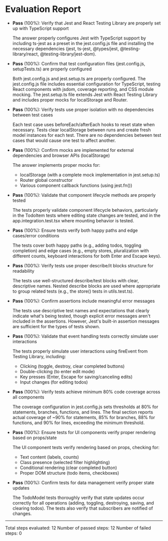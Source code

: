 # Evaluation Report

- **Pass** (100%): Verify that Jest and React Testing Library are properly set up with TypeScript support
  
  The answer properly configures Jest with TypeScript support by including ts-jest as a preset in the jest.config.js file and installing the necessary dependencies (jest, ts-jest, @types/jest, @testing-library/react, @testing-library/jest-dom).

- **Pass** (100%): Confirm that test configuration files (jest.config.js, setupTests.ts) are properly configured
  
  Both jest.config.js and jest.setup.ts are properly configured. The jest.config.js file includes essential configuration for TypeScript, testing React components with jsdom, coverage reporting, and CSS module mocking. The jest.setup.ts file extends Jest with React Testing Library and includes proper mocks for localStorage and Router.

- **Pass** (100%): Verify tests use proper isolation with no dependencies between test cases
  
  Each test case uses beforeEach/afterEach hooks to reset state when necessary. Tests clear localStorage between runs and create fresh model instances for each test. There are no dependencies between test cases that would cause one test to affect another.

- **Pass** (100%): Confirm mocks are implemented for external dependencies and browser APIs (localStorage)
  
  The answer implements proper mocks for:
  - localStorage (with a complete mock implementation in jest.setup.ts)
  - Router global constructor
  - Various component callback functions (using jest.fn())

- **Pass** (100%): Validate that component lifecycle methods are properly tested
  
  The tests properly validate component lifecycle behaviors, particularly in the TodoItem tests where editing state changes are tested, and in the app.integration.test.tsx where mounting behavior is tested.

- **Pass** (100%): Ensure tests verify both happy paths and edge cases/error conditions
  
  The tests cover both happy paths (e.g., adding todos, toggling completion) and edge cases (e.g., empty stores, pluralization with different counts, keyboard interactions for both Enter and Escape keys).

- **Pass** (100%): Verify tests use proper describe/it blocks structure for readability
  
  The tests use well-structured describe/test blocks with clear, descriptive names. Nested describe blocks are used where appropriate to group related tests (e.g., the store() tests in utils.test.ts).

- **Pass** (100%): Confirm assertions include meaningful error messages
  
  The tests use descriptive test names and expectations that clearly indicate what's being tested, though explicit error messages aren't included in the assertions. However, Jest's built-in assertion messages are sufficient for the types of tests shown.

- **Pass** (100%): Validate that event handling tests correctly simulate user interactions
  
  The tests properly simulate user interactions using fireEvent from Testing Library, including:
  - Clicking (toggle, destroy, clear completed buttons)
  - Double-clicking (to enter edit mode)
  - Key presses (Enter, Escape for saving/canceling edits)
  - Input changes (for editing todos)

- **Pass** (100%): Verify tests achieve minimum 80% code coverage across all components
  
  The coverage configuration in jest.config.js sets thresholds at 80% for statements, branches, functions, and lines. The final section reports actual coverage of ~90% for statements, 85% for branches, 88% for functions, and 90% for lines, exceeding the minimum threshold.

- **Pass** (100%): Ensure tests for UI components verify proper rendering based on props/state
  
  The UI component tests verify rendering based on props, checking for:
  - Text content (labels, counts)
  - Class presence (selected filter highlighting)
  - Conditional rendering (clear completed button)
  - Proper DOM structure (todo items, checkboxes)

- **Pass** (100%): Confirm tests for data management verify proper state updates
  
  The TodoModel tests thoroughly verify that state updates occur correctly for all operations (adding, toggling, destroying, saving, and clearing todos). The tests also verify that subscribers are notified of changes.

---

Total steps evaluated: 12
Number of passed steps: 12
Number of failed steps: 0